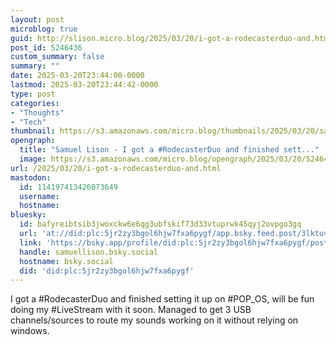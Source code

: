 ```yaml
---
layout: post
microblog: true
guid: http://slison.micro.blog/2025/03/20/i-got-a-rodecasterduo-and.html
post_id: 5246436
custom_summary: false
summary: ""
date: 2025-03-20T23:44:00-0000
lastmod: 2025-03-20T23:44:42-0000
type: post
categories:
- "Thoughts"
- "Tech"
thumbnail: https://s3.amazonaws.com/micro.blog/thumbnails/2025/03/20/samuellison.com/d1282a7776b686272bb57b749b8aa457.png
opengraph:
  title: "Samuel Lison - I got a #RodecasterDuo and finished sett..."
  image: https://s3.amazonaws.com/micro.blog/opengraph/2025/03/20/5246436.png
url: /2025/03/20/i-got-a-rodecasterduo-and.html
mastodon:
  id: 114197413426073649
  username: 
  hostname: 
bluesky:
  id: bafyreibtsib3jwoxckw6e6qg3ubfskif73d33vtuprwk45qyj2ovpgo3gq
  url: 'at://did:plc:5jr2zy3bgol6hjw7fxa6pygf/app.bsky.feed.post/3lktuvbyl7d2r'
  link: 'https://bsky.app/profile/did:plc:5jr2zy3bgol6hjw7fxa6pygf/post/3lktuvbyl7d2r'
  handle: samuellison.bsky.social
  hostname: bsky.social
  did: 'did:plc:5jr2zy3bgol6hjw7fxa6pygf'
---
```

I got a #RodecasterDuo and finished setting it up on #POP_OS, will be fun doing my #LiveStream with it soon. Managed to get 3 USB channels/sources to route my sounds working on it without relying on windows.
